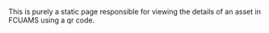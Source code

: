 This is purely a static page responsible for viewing the details of an asset in FCUAMS using a qr code.

